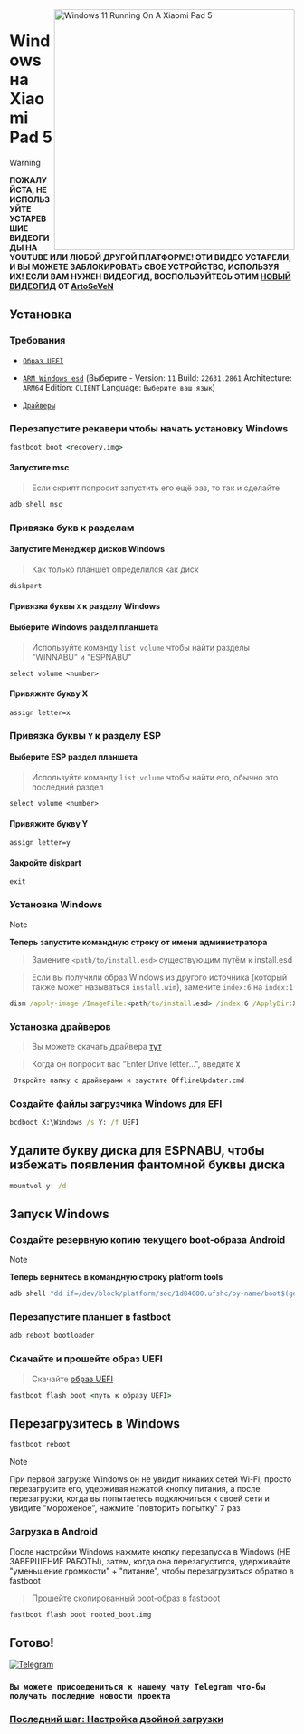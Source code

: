 <img align="right" src="https://raw.githubusercontent.com/erdilS/Port-Windows-11-Xiaomi-Pad-5/main/nabu.png" width="425" alt="Windows 11 Running On A Xiaomi Pad 5">


# Windows на Xiaomi Pad 5
> [!WARNING]
> **ПОЖАЛУЙСТА, НЕ ИСПОЛЬЗУЙТЕ УСТАРЕВШИЕ ВИДЕОГИДЫ НА YOUTUBE ИЛИ ЛЮБОЙ ДРУГОЙ ПЛАТФОРМЕ! ЭТИ ВИДЕО УСТАРЕЛИ, И ВЫ МОЖЕТЕ ЗАБЛОКИРОВАТЬ СВОЕ УСТРОЙСТВО, ИСПОЛЬЗУЯ ИХ! ЕСЛИ ВАМ НУЖЕН ВИДЕОГИД, ВОСПОЛЬЗУЙТЕСЬ ЭТИМ [НОВЫЙ ВИДЕОГИД](https://www.youtube.com/watch?v=rGPbdFq7gKs) ОТ [ArtoSeVeN](https://www.youtube.com/channel/UCYjwfxlYlJ7Nnzv01oszQvA)**


## Установка

### Требования
  
- [```Образ UEFI```](https://github.com/erdilS/Port-Windows-11-Xiaomi-Pad-5/raw/main/images/xiaomi-nabu_20240212-V2.img)

- [```ARM Windows esd```](https://worproject.com/esd) (Выберите - Version:  ```11``` Build:  ```22631.2861``` Architecture:  ```ARM64``` Edition:  ```CLIENT``` Language:  ```Выберите ваш язык```)
  
- [```Драйверы```](https://github.com/map220v/MiPad5-Drivers/releases/latest)

### Перезапустите рекавери чтобы начать установку Windows

```cmd
fastboot boot <recovery.img>
```

#### Запустите msc
> Если скрипт попросит запустить его ещё раз, то так и сделайте

```cmd
adb shell msc
```

### Привязка букв к разделам
  

#### Запустите Менеджер дисков Windows

> Как только планшет определился как диск

```cmd
diskpart
```


#### Привязка буквы  `X` к разделу Windows

#### Выберите Windows раздел планшета
> Используйте команду `list volume` чтобы найти разделы "WINNABU" и "ESPNABU"

```diskpart
select volume <number>
```

#### Привяжите букву X
```diskpart
assign letter=x
```

### Привязка буквы  `Y`  к разделу ESP

#### Выберите ESP раздел планшета
> Используйте команду `list volume` чтобы найти его, обычно это последний раздел

```diskpart
select volume <number>
```

#### Привяжите букву Y

```diskpart
assign letter=y
```

#### Закройте diskpart
```diskpart
exit
```

  
  

### Установка Windows
> [!NOTE]
> **Теперь запустите командную строку от имени администратора**

> Замените `<path/to/install.esd>` существующим путём к install.esd

> Если вы получили образ Windows из другого источника (который также может называться `install.wim`), замените `index:6` на `index:1`
```cmd
dism /apply-image /ImageFile:<path/to/install.esd> /index:6 /ApplyDir:X:\
```

### Установка драйверов

> Вы можете скачать драйвера [тут](https://github.com/map220v/MiPad5-Drivers/releases/latest)

> Когда он попросит вас "Enter Drive letter...", введите **`X`**

```cmd
 Откройте папку с драйверами и заустите OfflineUpdater.cmd
```

### Создайте файлы загрузчика Windows для EFI

```cmd
bcdboot X:\Windows /s Y: /f UEFI
```
## Удалите букву диска для ESPNABU, чтобы избежать появления фантомной буквы диска

```cmd
mountvol y: /d
```

## Запуск Windows

### Создайте резервную копию текущего boot-образа Android

> [!NOTE]
> **Теперь вернитесь в командную строку platform tools**
```cmd
adb shell "dd if=/dev/block/platform/soc/1d84000.ufshc/by-name/boot$(getprop ro.boot.slot_suffix) of=/tmp/rooted_boot.img" && adb pull /tmp/rooted_boot.img
```

### Перезапустите планшет в fastboot

```cmd
adb reboot bootloader
```

### Скачайте и прошейте образ UEFI 
> Скачайте [образ UEFI](https://github.com/erdilS/Port-Windows-11-Xiaomi-Pad-5/raw/main/images/xiaomi-nabu_20240212-V2.img)
```cmd
fastboot flash boot <путь к образу UEFI>
```
## Перезагрузитесь в Windows
```cmd
fastboot reboot
```
> [!NOTE]
> При первой загрузке Windows он не увидит никаких сетей Wi-Fi, просто перезагрузите его, удерживая нажатой кнопку питания, а после перезагрузки, когда вы попытаетесь подключиться к своей сети и увидите "мороженое", нажмите "повторить попытку" 7 раз

### Загрузка в Android
После настройки Windows нажмите кнопку перезапуска в Windows (НЕ ЗАВЕРШЕНИЕ РАБОТЫ), затем, когда она перезапустится, удерживайте "уменьшение громкости" + "питание", чтобы перезагрузиться обратно в fastboot
> Прошейте скопированный boot-образ в fastboot

```cmd
fastboot flash boot rooted_boot.img
```

## Готово!
[![```Telegram```](https://img.shields.io/badge/Chat-Telegram-brightgreen.svg?logo=telegram&style=flat-square)](https://t.me/nabuwoa)
### ```Вы можете присоедениться к нашему чату Telegram что-бы получать последние новости проекта```
### [Последний шаг: Настройка двойной загрузки](dualboot-ru.md)
